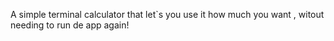 A simple terminal calculator that let`s you use it how much you want , witout needing to run de app again!
